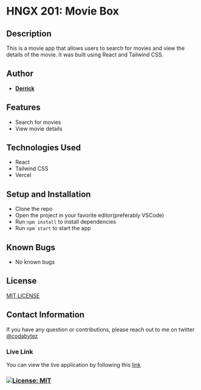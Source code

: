 # HNGX 201: Movie Box

## Description

This is a movie app that allows users to search for movies and view the details of the movie. It was built using React and Tailwind CSS.

## Author

- [**Derrick**](https://github.com/codabytez/)

## Features

- Search for movies
- View movie details

## Technologies Used

- React
- Tailwind CSS
- Vercel

## Setup and Installation

- Clone the repo
- Open the project in your favorite editor(preferably VSCode)
- Run `npm install` to install dependencies
- Run `npm start` to start the app

## Known Bugs

- No known bugs

## License

[MIT LICENSE](./LICENSE)

## Contact Information

If you have any question or contributions, please reach out to me on twitter [@codabytez](https://twitter.com/codabytez)

### Live Link

You can view the live application by following this [link](https://hngx-201-moviebox.vercel.app/)

### [![License: MIT](https://img.shields.io/badge/License-MIT-yellow.svg)](https://opensource.org/licenses/MIT)
